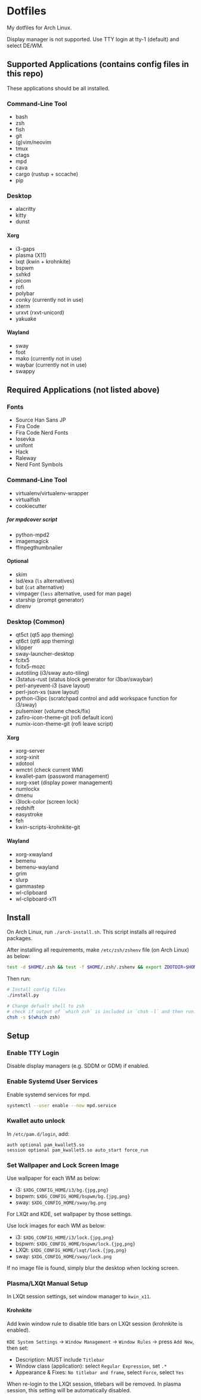 # Dotfiles

My dotfiles for Arch Linux.

Display manager is not supported.
Use TTY login at tty-1 (default) and select DE/WM.

## Supported Applications (contains config files in this repo)

These applications should be all installed.

### Command-Line Tool

- bash
- zsh
- fish
- git
- (g)vim/neovim
- tmux
- ctags
- mpd
- cava
- cargo (rustup + sccache)
- pip

### Desktop

- alacritty
- kitty
- dunst

#### Xorg

- i3-gaps
- plasma (X11)
- lxqt (kwin + krohnkite)
- bspwm
- sxhkd
- picom
- rofi
- polybar
- conky (currently not in use)
- xterm
- urxvt (rxvt-unicord)
- yakuake

#### Wayland

- sway
- foot
- mako (currently not in use)
- waybar (currently not in use)
- swappy

## Required Applications (not listed above)

### Fonts

- Source Han Sans JP
- Fira Code
- Fira Code Nerd Fonts
- Iosevka
- unifont
- Hack
- Raleway
- Nerd Font Symbols

### Command-Line Tool

- virtualenv/virtualenv-wrapper
- virtualfish
- cookiecutter

##### for mpdcover script

- python-mpd2
- imagemagick
- ffmpegthumbnailer

#### Optional

- skim
- lsd/exa (`ls` alternatives)
- bat (`cat` alternative)
- vimpager (`less` alternative, used for man page)
- starship (prompt generator)
- direnv

### Desktop (Common)

- qt5ct (qt5 app theming)
- qt6ct (qt6 app theming)
- klipper
- sway-launcher-desktop
- fcitx5
- fcitx5-mozc
- autotiling (i3/sway auto-tiling)
- i3status-rust (status block generator for i3bar/swaybar)
- perl-anyevent-i3 (save layout)
- perl-json-xs (save layout)
- python-i3ipc (scratchpad control and add workspace function for i3/sway)
- pulsemixer (volume check/fix)
- zafiro-icon-theme-git (rofi default icon)
- numix-icon-theme-git (rofi leave script)

#### Xorg

- xorg-server
- xorg-xinit
- xdotool
- wmctrl (check current WM)
- kwallet-pam (password management)
- xorg-xset (display power management)
- numlockx
- dmenu
- i3lock-color (screen lock)
- redshift
- easystroke
- feh
- kwin-scripts-krohnkite-git

#### Wayland

- xorg-xwayland
- bemenu
- bemenu-wayland
- grim
- slurp
- gammastep
- wl-clipboard
- wl-clipboard-x11

## Install

On Arch Linux, run `./arch-install.sh`.
This script installs all required packages.

After installing all requirements, make `/etc/zsh/zshenv` file (on Arch Linux) as below:

```zsh
test -d $HOME/.zsh && test -f $HOME/.zsh/.zshenv && export ZDOTDIR=$HOME/.zsh
```

Then run:

```sh
# Install config files
./install.py

# Change defualt shell to zsh
# check if output of `which zsh` is included in `chsh -l` and then run:
chsh -s $(which zsh)
```

## Setup

### Enable TTY Login

Disable display managers (e.g. SDDM or GDM) if enabled.

### Enable Systemd User Services

Enable systemd services for mpd.

```sh
systemctl --user enable --now mpd.service
```

### Kwallet auto unlock

In `/etc/pam.d/login`, add:

```
auth optional pam_kwallet5.so
session optional pam_kwallet5.so auto_start force_run
```

### Set Wallpaper and Lock Screen Image

Use wallpaper for each WM as below:

- i3: `$XDG_CONFIG_HOME/i3/bg.{jpg,png}`
- bspwm: `$XDG_CONFIG_HOME/bspwm/bg.{jpg,png}`
- sway: `$XDG_CONFIG_HOME/sway/bg.png`

For LXQt and KDE, set wallpaper by those settings.

Use lock images for each WM as below:

- i3: `$XDG_CONFIG_HOME/i3/lock.{jpg,png}`
- bspwm: `$XDG_CONFIG_HOME/bspwm/lock.{jpg,png}`
- LXQt: `$XDG_CONFIG_HOME/lxqt/lock.{jpg,png}`
- sway: `$XDG_CONFIG_HOME/sway/lock.png`

If no image file is found, simply blur the desktop when locking screen.

### Plasma/LXQt Manual Setup

In LXQt session settings, set window manager to `kwin_x11`.

#### Krohnkite

Add kwin window rule to disable title bars on LXQt session (krohnkite is enabled).

`KDE System Settings` -> `Window Management` -> `Window Rules` -> press `Add New`, then set:

- Description: MUST include `Titlebar`
- Window class (application): select `Regular Expression`, set `.*`
- Appearance & Fixes: `No titlebar and frame`, select `Force`, select `Yes`

When re-login to the LXQt session, titlebars will be removed.
In plasma session, this setting will be automatically disabled.
